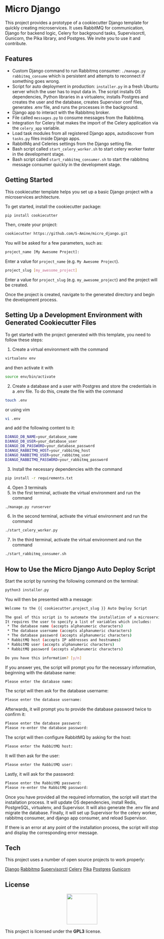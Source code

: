 # Micro Django 

This project provides a prototype of a cookiecutter Django template for quickly creating microservices. It uses RabbitMQ for communication, Django for backend logic, Celery for background tasks, Supervisorctl, Gunicorn, the Pika library, and Postgres. We invite you to use it and contribute.

## Features

* Custom Django command to run Rabbitmq consumer: `./manage.py rabbitmq_consume` which is persistent and attempts to reconnect if something goes wrong.
* Script for auto deployment in production: `installer.py` in a fresh Ubuntu server which the user has to input data in. The script installs OS dependencies, Python libraries in a virtualenv, installs Postgres and creates the user and the database, creates Supervisor conf files, generates .env file, and runs the processes in the background.
* Django app to interact with the Rabbitmq broker.
* File called `messages.py` to consume messages from the Rabbitmq.
* Integration for Celery that makes the import of the Celery application via the `celery_app` variable.
* Load task modules from all registered Django apps, autodiscover from `tasks.py` files inside Django apps.
* RabbitMq and Celeries settings from the Django setting file.
* Bash script called `start_celery_worker.sh` to start celery worker faster in the development stage.
* Bash script called `start_rabbitmq_consumer.sh` to start the rabbitmq message consumer quickly in the development stage.

## Getting Started

This cookiecutter template helps you set up a basic Django project with a microservices architecture. 

To get started, install the cookiecutter package:

```bash
pip install cookiecutter
```

Then, create your project:

```bash
cookiecutter https://github.com/S-Amine/micro_django.git
```

You will be asked for a few parameters, such as: 

```bash
project_name [My Awesome Project]:
```

Enter a value for `project_name` (e.g. `My Awesome Project`). 

```bash
project_slug [my_awesome_project]
```

Enter a value for `project_slug` (e.g. `my_awesome_project`) and the project will be created.

Once the project is created, navigate to the generated directory and begin the development process.

## Setting Up a Development Environment with Generated Cookiecutter Files

To get started with the project generated with this template, you need to follow these steps:

1. Create a virtual environment with the command
```bash
virtualenv env
``` 
and then activate it with 
```bash
source env/bin/activate
```
2. Create a database and a user with Postgres and store the credentials in a .env file. To do this, create the file with the command 
```bash
touch .env
``` 
or using vim
```bash
vi .env
``` 
and add the following content to it: 
```bash
DJANGO_DB_NAME=your_database_name
DJANGO_DB_USER=your_database_user
DJANGO_DB_PASSWORD=your_database_password
DJANGO_RABBITMQ_HOST=your_rabbitmq_host
DJANGO_RABBITMQ_USER=your_rabbitmq_user
DJANGO_RABBITMQ_PASSWORD=your_rabbitmq_password
```
3. Install the necessary dependencies with the command
```bash
pip install -r requirements.txt
```
4. Open 3 terminals
5. In the first terminal, activate the virtual environment and run the command 
```bash
./manage.py runserver
```
6. In the second terminal, activate the virtual environment and run the command 
```bash
./start_celery_worker.py
```
7. In the third terminal, activate the virtual environment and run the command 
```bash
./start_rabbitmq_consumer.sh
```

## How to Use the Micro Django Auto Deploy Script

Start the script by running the following command on the terminal:

```bash
python3 installer.py
```

You will then be presented with a message:

```bash
Welcome to the {{ cookiecutter.project_slug }} Auto Deploy Script

The goal of this script is to automate the installation of a microservice in an Ubuntu server.
It requires the user to specify a list of variables which includes:
 * The database name (accepts alphanumeric characters)
 * The database username (accepts alphanumeric characters)
 * The database password (accepts alphanumeric characters)
 * RabbitMQ host (accepts IP addresses and hostnames)
 * RabbitMQ user (accepts alphanumeric characters)
 * RabbitMQ password (accepts alphanumeric characters)

Do you have this information? [y/n]
```

If you answer yes, the script will prompt you for the necessary information, beginning with the database name:

```bash
Please enter the database name: 
```

The script will then ask for the database username:

```bash
Please enter the database username: 
```

Afterwards, it will prompt you to provide the database password twice to confirm it:

```bash
Please enter the database password: 
Please re-enter the database password: 
```

The script will then configure RabbitMQ by asking for the host:

```bash
Please enter the RabbitMQ host: 
```

It will then ask for the user:

```bash
Please enter the RabbitMQ user: 
```

Lastly, it will ask for the password:

```bash
Please enter the RabbitMQ password: 
Please re-enter the RabbitMQ password: 
```

Once you have provided all the required information, the script will start the installation process. 
It will update OS dependencies, install Redis, PostgreSQL, virtualenv, and Supervisor.
It will also generate the .env file and migrate the database.
Finally, it will set up Supervisor for the celery worker, rabbitmq consumer, and django app consumer, and reload Supervisor.

If there is an error at any point of the installation process, the script will stop and display the corresponding error message.

## Tech
This project uses a number of open source projects to work properly:

[Django](https://www.djangoproject.com/)
[Rabbitmq](https://www.rabbitmq.com/)
[Supervisorctl](http://supervisord.org/)
[Celery](http://www.celeryproject.org/)
[Pika](https://github.com/pika/pika)
[Postgres](https://www.postgresql.org/)
[Gunicorn](https://gunicorn.org/)

## License

<p align="center">
    <img src="https://upload.wikimedia.org/wikipedia/commons/9/93/GPLv3_Logo.svg" width="100px" height="100px">
</p>

This project is licensed under the <b>GPL3</b> license.
